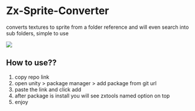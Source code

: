 # Zx-Sprite-Converter
converts textures to sprite from a folder reference and will even search into sub folders, simple to use

![](https://media4.giphy.com/media/BZej4CbwGjEHK/giphy.gif)

## How to use??
1. copy repo link
2. open unity > package manager > add package from git url
3. paste the link and click add
4. after package is install you will see zxtools named option on top
5. enjoy






